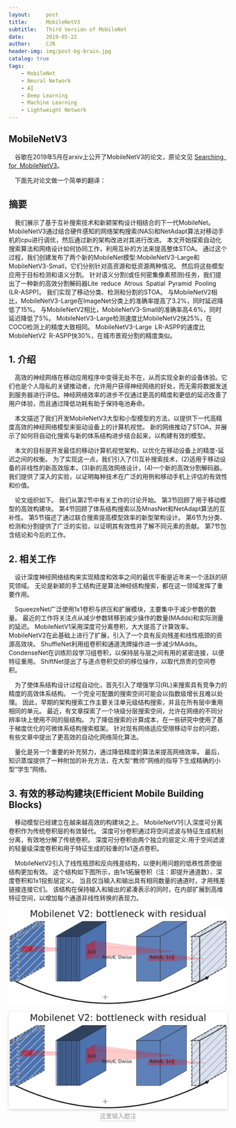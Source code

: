 ```yaml
---
layout:     post
title:      MobileNetV3
subtitle:   Third Version of MobileNet
date:       2019-05-22
author:     CJR
header-img: img/post-bg-brain.jpg
catalog: true
tags:
    - MobileNet
    - Neural Network
    - AI
    - Deep Learning
    - Machine Learning
    - Lightweight Network
---
```


## MobileNetV3
&emsp;谷歌在2019年5月在arxiv上公开了MobileNetV3的论文，原论文见 [Searching for MobileNetV3](https://arxiv.org/abs/1905.02244v2)。

&emsp;下面先对论文做一个简单的翻译：

## 摘要
&emsp;我们展示了基于互补搜索技术和新颖架构设计相结合的下一代MobileNet。 MobileNetV3通过结合硬件感知的网络架构搜索(NAS)和NetAdapt算法对移动手机的cpu进行调优，然后通过新的架构改进对其进行改进。 本文开始探索自动化搜索算法和网络设计如何协同工作，利用互补的方法来提高整体STOA。 通过这个过程，我们创建发布了两个新的MobileNet模型:MobileNetV3-Large和MobileNetV3-Small，它们分别针对高资源和低资源两种情况。 然后将这些模型应用于目标检测和语义分割。 针对语义分割(或任何密集像素预测)任务，我们提出了一种新的高效分割解码器Lite reduce Atrous Spatial Pyramid Pooling (LR-ASPP)。 我们实现了移动分类、检测和分割的STOA。 与MobileNetV2相比，MobileNetV3-Large在ImageNet分类上的准确率提高了3.2%，同时延迟降低了15%。 与MobileNetV2相比，MobileNetV3-Small的准确率高4.6%，同时延迟降低了5%。 MobileNetV3-Large检测速度比MobileNetV2快25%，在COCO检测上的精度大致相同。 MobileNetV3-Large LR-ASPP的速度比MobileNetV2 R-ASPP快30%，在城市景观分割的精度类似。

## 1. 介绍
&emsp;高效的神经网络在移动应用程序中变得无处不在，从而实现全新的设备体验。它们也是个人隐私的关键推动者，允许用户获得神经网络的好处，而无需将数据发送到服务器进行评估。神经网络效率的进步不仅通过更高的精度和更低的延迟改善了用户体验，而且通过降低功耗有助于保持电池寿命。

&emsp;本文描述了我们开发MobileNetV3大型和小型模型的方法，以提供下一代高精度高效的神经网络模型来驱动设备上的计算机视觉。 新的网络推动了STOA，并展示了如何将自动化搜索与新的体系结构进步结合起来，以构建有效的模型。

&emsp;本文的目标是开发最佳的移动计算机视觉架构，以优化在移动设备上的精度-延迟之间的权衡。 为了实现这一点，我们引入了(1)互补搜索技术，(2)适用于移动设备的非线性的新高效版本，(3)新的高效网络设计，(4)一个新的高效分割解码器。 我们提供了深入的实验，以证明每种技术在广泛的用例和移动手机上评估的有效性和价值。

&emsp;论文组织如下。 我们从第2节中有关工作的讨论开始。 第3节回顾了用于移动模型的高效构建块。 第4节回顾了体系结构搜索以及MnasNet和NetAdapt算法的互补性。 第5节描述了通过联合搜索提高模型效率的新型架构设计。 第6节为分类、检测和分割提供了广泛的实验，以证明其有效性并了解不同元素的贡献。 第7节包含结论和今后的工作。

## 2. 相关工作
&emsp;设计深度神经网络结构来实现精度和效率之间的最优平衡是近年来一个活跃的研究领域。 无论是新颖的手工结构还是算法神经结构搜索，都在这一领域发挥了重要作用。

&emsp;SqueezeNet广泛使用1x1卷积与挤压和扩展模块，主要集中于减少参数的数量。 最近的工作将关注点从减少参数转移到减少操作的数量(MAdds)和实际测量的延迟。 MobileNetV1采用深度可分离卷积，大大提高了计算效率。 MobileNetV2在此基础上进行了扩展，引入了一个具有反向残差和线性瓶颈的资源高效块。 ShuffleNet利用组卷积和通道洗牌操作进一步减少MAdds。 CondenseNet在训练阶段学习组卷积，以保持层与层之间有用的紧密连接，以便特征重用。 ShiftNet提出了与逐点卷积交织的移位操作，以取代昂贵的空间卷积。

&emsp;为了使体系结构设计过程自动化，首先引入了增强学习(RL)来搜索具有竞争力的精度的高效体系结构。 一个完全可配置的搜索空间可能会以指数级增长且难以处理。 因此，早期的架构搜索工作主要关注单元级结构搜索，并且在所有层中重用相同的单元。 最近，有文章探索了一个块级分层搜索空间，允许在网络的不同分辨率块上使用不同的层结构。 为了降低搜索的计算成本，在一些研究中使用了基于梯度优化的可微体系结构搜索框架。 针对现有网络适应受限移动平台的问题，有些文章中提出了更高效的自动化网络简化算法。

&emsp;量化是另一个重要的补充努力，通过降低精度的算法来提高网络效率。 最后，知识蒸馏提供了一种附加的补充方法，在大型“教师”网络的指导下生成精确的小型“学生”网络。

## 3. 有效的移动构建块(Efficient Mobile Building Blocks)

&emsp;移动模型已经建立在越来越高效的构建块之上。 MobileNetV1引入深度可分离卷积作为传统卷积层的有效替代。 深度可分卷积通过将空间滤波与特征生成机制分离，有效地分解了传统卷积。 深度可分卷积由两个独立的层定义:用于空间滤波的轻量级深度卷积和用于特征生成的较重的1x1逐点卷积。

&emsp;MobileNetV2引入了线性瓶颈和反向残差结构，以便利用问题的低秩性质使层结构更加有效。 这个结构如下图所示，由1x1拓展卷积（注：即提升通道数）、深度卷积和1x1投影层定义。 当且仅当输入和输出具有相同数量的通道时，才用残差链接连接它们。 该结构在保持输入和输出的紧凑表示的同时，在内部扩展到高维特征空间，以增加每个通道非线性转换的表现力。

![MobileNetV2](https://github.com/ShowLo/ShowLo.github.io/blob/master/img/MobileNetV2.png)

<center>
    <img style="border-radius: 0.3125em;
    box-shadow: 0 2px 4px 0 rgba(34,36,38,.12),0 2px 10px 0 rgba(34,36,38,.08);" 
    src="https://github.com/ShowLo/ShowLo.github.io/blob/master/img/MobileNetV2.png">
    <br>
    <div style="color:orange; border-bottom: 1px solid #d9d9d9;
    display: inline-block;
    color: #999;
    padding: 2px;">这里输入题注</div>
</center>
